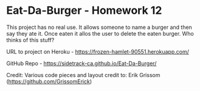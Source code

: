 
# Eat-Da-Burger - Homework 12
 <p></p>
 
This project has no real use.  It allows someone to name a burger and then say they ate it. Once eaten it allos the user to delete the eaten burger.  Who thinks of this stuff?

URL to project on Heroku - https://frozen-hamlet-90551.herokuapp.com/

GitHub Repo - https://sidetrack-ca.github.io/Eat-Da-Burger/

Credit: Various code pieces and layout credit to: Erik Grissom (https://github.com/GrissomErick)
